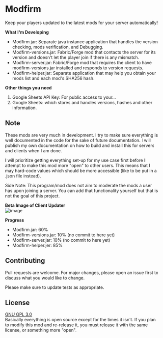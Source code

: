 # Modfirm

Keep your players updated to the latest mods for your server automatically! 

**What I'm Developing**
- Modfirm.jar: Separate java instance application that handles the version checking,  mods verification, and Debugging.
- Modfirm-versions.jar: Fabric/Forge mod that contacts the server for its version and doesn't let the player join if there is any mismatch.
- Modfirm-server.jar: Fabric/Forge mod that requires the client to have modfirm-versions.jar installed and responds to version requests.
- Modfirm-helper.jar: Separate application that may help you obtain your mods list and each mod's SHA256 hash.

**Other things you need**
1. Google Sheets API Key: For public access to your...
2. Google Sheets: which stores and handles versions, hashes and other information.

## Note 

These mods are very much in development. I try to make sure everything is well documented in the code for the sake of future documentation. I will publish my own documentation on how to build and install this for servers and clients when I am done.

I will prioritize getting everything set-up for my use case first before I attempt to make this mod more "open" to other users. This means that I may hard-code values which should be more accessible (like to be put in a .json file instead).

Side Note: This program/mod does not aim to moderate the mods a user has upon joining a server. You can add that functionality yourself but that is not the goal of this project.

**Beta Image of Client Updater**<br/>
![image](https://i.imgur.com/JSAY5Ab.png)

**Progress**
- Modfirm.jar: 60%
- Modfirm-versions.jar: 10% (no commit to here yet)
- Modfirm-server.jar: 10% (no commit to here yet)
- Modfirm-helper.jer: 85%

## Contributing
Pull requests are welcome. For major changes, please open an issue first to discuss what you would like to change.

Please make sure to update tests as appropriate.

## License
[GNU GPL 3.0](https://choosealicense.com/licenses/gpl-3.0/)<br/>
Basically everything is open source except for the times it isn't.
If you plan to modify this mod and re-release it, you must release it with the same license, or something more "open".
